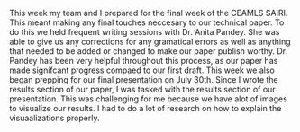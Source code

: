 This week my team and I prepared for the final week of the CEAMLS SAIRI. This meant making any final touches neccesary to our technical paper. To do this we held frequent writing sessions with Dr. Anita Pandey. She was able to give us any corrections for any gramatical errors as well as anything that needed to be added or changed to make our paper publish worthy. Dr. Pandey has been very helpful throughout this process, as our paper has made signifcant progress compaed to our first draft. This week we also began prepping for our final presentation on July 30th. Since I wrote the results section of our paper, I was tasked with the results section of our presentation. This was challenging for me because we have alot of images to visualize our results. I had to do a lot of research on how to explain the visuaalizations properly.  
